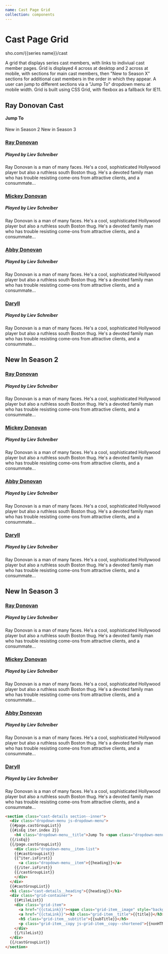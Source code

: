 ```yaml
---
name: Cast Page Grid
collection: components
---
```


# Cast Page Grid

sho.com/{{series name}}/cast

A grid that displays series cast members, with links to indiviual cast member pages. Grid is displayed 4 across at desktop and 2 across at mobile, with sections for main cast members, then "New to Season X" sections for additional cast members in the order in which they appear. A user can jump to different sections via a "Jump To" dropdown menu at mobile width. Grid is built using CSS Grid, with flexbox as a fallback for IE11.

<section class="cast-details section--inner">
  <h1 class="cast-details__heading">Ray Donovan Cast</h1>
  <div class="dropdown-menu js-dropdown-menu">
    <h4 class="dropdown-menu__title">Jump To <span class="dropdown-menu__arrow"></span></h4>
    <div class="dropdown-menu__item-list">
      <a class="dropdown-menu__item">New in Season 2</a>
      <a class="dropdown-menu__item">New in Season 3</a>
    </div>
  </div>
  <div class="grid-container">
    <div class="grid-item">
      <a href="{{ctaLink}}"><span class="grid-item__image" style="background-image:url(https://www.sho.com/site/image-bin/images/1002742_0_0/1002742_0_0_c-11983_200x200.jpg)"></span></a>
      <a href="{{ctaLink}}"><h3 class="grid-item__title">Ray Donovan</h3></a>
      <h5 class="grid-item__subtitle">Played by Liev Schreiber</h5>
      <p class="grid-item__copy js-grid-item__copy--shortened">Ray Donovan is a man of many faces. He's a cool, sophisticated Hollywood player but also a ruthless south Boston thug. He's a devoted family man who has trouble resisting come-ons from attractive clients, and a consummate...</p>
    </div>
     <div class="grid-item">
      <a href="#"><span class="grid-item__image" style="background-image:url(https://www.sho.com/site/image-bin/images/1002742_0_0/1002742_0_0_c-12001_200x200.jpg)"></span></a>
      <a href="#"><h3 class="grid-item__title">Mickey Donovan</h3></a>
      <h5 class="grid-item__subtitle">Played by Liev Schreiber</h5>
      <p class="grid-item__copy js-grid-item__copy--shortened">Ray Donovan is a man of many faces. He's a cool, sophisticated Hollywood player but also a ruthless south Boston thug. He's a devoted family man who has trouble resisting come-ons from attractive clients, and a consummate...</p>
    </div>
     <div class="grid-item">
      <a href="#"><span class="grid-item__image" style="background-image:url(https://www.sho.com/site/image-bin/images/1002742_0_0/1002742_0_0_c-11995_200x200.jpg)"></span></a>
      <a href="{{ctaLink}}"><h3 class="grid-item__title">Abby Donovan</h3></a>
      <h5 class="grid-item__subtitle">Played by Liev Schreiber</h5>
      <p class="grid-item__copy js-grid-item__copy--shortened">Ray Donovan is a man of many faces. He's a cool, sophisticated Hollywood player but also a ruthless south Boston thug. He's a devoted family man who has trouble resisting come-ons from attractive clients, and a consummate...</p>
    </div>
     <div class="grid-item">
      <a href="#"><span class="grid-item__image" style="background-image:url(https://www.sho.com/site/image-bin/images/1002742_0_0/1002742_0_0_c-11998_200x200.jpg)"></span></a>
      <a href="#"><h3 class="grid-item__title">Daryll</h3></a>
      <h5 class="grid-item__subtitle">Played by Liev Schreiber</h5>
      <p class="grid-item__copy js-grid-item__copy--shortened">Ray Donovan is a man of many faces. He's a cool, sophisticated Hollywood player but also a ruthless south Boston thug. He's a devoted family man who has trouble resisting come-ons from attractive clients, and a consummate...</p>
    </div>
  </div>
  <h1 class="cast-details__heading">New In Season 2</h1>
  <div class="grid-container">
    <div class="grid-item">
      <a href="{{ctaLink}}"><span class="grid-item__image" style="background-image:url(https://www.sho.com/site/image-bin/images/1002742_0_0/1002742_0_0_c-11983_200x200.jpg)"></span></a>
      <a href="{{ctaLink}}"><h3 class="grid-item__title">Ray Donovan</h3></a>
      <h5 class="grid-item__subtitle">Played by Liev Schreiber</h5>
      <p class="grid-item__copy js-grid-item__copy--shortened">Ray Donovan is a man of many faces. He's a cool, sophisticated Hollywood player but also a ruthless south Boston thug. He's a devoted family man who has trouble resisting come-ons from attractive clients, and a consummate...</p>
    </div>
     <div class="grid-item">
      <a href="#"><span class="grid-item__image" style="background-image:url(https://www.sho.com/site/image-bin/images/1002742_0_0/1002742_0_0_c-12001_200x200.jpg)"></span></a>
      <a href="#"><h3 class="grid-item__title">Mickey Donovan</h3></a>
      <h5 class="grid-item__subtitle">Played by Liev Schreiber</h5>
      <p class="grid-item__copy js-grid-item__copy--shortened">Ray Donovan is a man of many faces. He's a cool, sophisticated Hollywood player but also a ruthless south Boston thug. He's a devoted family man who has trouble resisting come-ons from attractive clients, and a consummate...</p>
    </div>
     <div class="grid-item">
      <a href="#"><span class="grid-item__image" style="background-image:url(https://www.sho.com/site/image-bin/images/1002742_0_0/1002742_0_0_c-11995_200x200.jpg)"></span></a>
      <a href="{{ctaLink}}"><h3 class="grid-item__title">Abby Donovan</h3></a>
      <h5 class="grid-item__subtitle">Played by Liev Schreiber</h5>
      <p class="grid-item__copy js-grid-item__copy--shortened">Ray Donovan is a man of many faces. He's a cool, sophisticated Hollywood player but also a ruthless south Boston thug. He's a devoted family man who has trouble resisting come-ons from attractive clients, and a consummate...</p>
    </div>
     <div class="grid-item">
      <a href="#"><span class="grid-item__image" style="background-image:url(https://www.sho.com/site/image-bin/images/1002742_0_0/1002742_0_0_c-11998_200x200.jpg)"></span></a>
      <a href="#"><h3 class="grid-item__title">Daryll</h3></a>
      <h5 class="grid-item__subtitle">Played by Liev Schreiber</h5>
      <p class="grid-item__copy js-grid-item__copy--shortened">Ray Donovan is a man of many faces. He's a cool, sophisticated Hollywood player but also a ruthless south Boston thug. He's a devoted family man who has trouble resisting come-ons from attractive clients, and a consummate...</p>
    </div>
  </div>
   <h1 class="cast-details__heading">New In Season 3</h1>
  <div class="grid-container">
    <div class="grid-item">
      <a href="{{ctaLink}}"><span class="grid-item__image" style="background-image:url(https://www.sho.com/site/image-bin/images/1002742_0_0/1002742_0_0_c-11983_200x200.jpg)"></span></a>
      <a href="{{ctaLink}}"><h3 class="grid-item__title">Ray Donovan</h3></a>
      <h5 class="grid-item__subtitle">Played by Liev Schreiber</h5>
      <p class="grid-item__copy js-grid-item__copy--shortened">Ray Donovan is a man of many faces. He's a cool, sophisticated Hollywood player but also a ruthless south Boston thug. He's a devoted family man who has trouble resisting come-ons from attractive clients, and a consummate...</p>
    </div>
     <div class="grid-item">
      <a href="#"><span class="grid-item__image" style="background-image:url(https://www.sho.com/site/image-bin/images/1002742_0_0/1002742_0_0_c-12001_200x200.jpg)"></span></a>
      <a href="#"><h3 class="grid-item__title">Mickey Donovan</h3></a>
      <h5 class="grid-item__subtitle">Played by Liev Schreiber</h5>
      <p class="grid-item__copy js-grid-item__copy--shortened">Ray Donovan is a man of many faces. He's a cool, sophisticated Hollywood player but also a ruthless south Boston thug. He's a devoted family man who has trouble resisting come-ons from attractive clients, and a consummate...</p>
    </div>
     <div class="grid-item">
      <a href="#"><span class="grid-item__image" style="background-image:url(https://www.sho.com/site/image-bin/images/1002742_0_0/1002742_0_0_c-11995_200x200.jpg)"></span></a>
      <a href="{{ctaLink}}"><h3 class="grid-item__title">Abby Donovan</h3></a>
      <h5 class="grid-item__subtitle">Played by Liev Schreiber</h5>
      <p class="grid-item__copy js-grid-item__copy--shortened">Ray Donovan is a man of many faces. He's a cool, sophisticated Hollywood player but also a ruthless south Boston thug. He's a devoted family man who has trouble resisting come-ons from attractive clients, and a consummate...</p>
    </div>
     <div class="grid-item">
      <a href="#"><span class="grid-item__image" style="background-image:url(https://www.sho.com/site/image-bin/images/1002742_0_0/1002742_0_0_c-11998_200x200.jpg)"></span></a>
      <a href="#"><h3 class="grid-item__title">Daryll</h3></a>
      <h5 class="grid-item__subtitle">Played by Liev Schreiber</h5>
      <p class="grid-item__copy js-grid-item__copy--shortened">Ray Donovan is a man of many faces. He's a cool, sophisticated Hollywood player but also a ruthless south Boston thug. He's a devoted family man who has trouble resisting come-ons from attractive clients, and a consummate...</p>
    </div>
  </div>
</section>

<style type="text/css">
  .site-sidebar,
  .site-sidebar-toggle {
    display: none;
  }

  .order-home-container {
    width: 100%;
    overflow: hidden;
  }

  .site-main {
    padding: 0;
  }

  .site-content {
    max-width: none;
  }
</style>
```html
<section class="cast-details section--inner">
  <div class="dropdown-menu js-dropdown-menu">
  {{#page.castGroupList}}
  {{#isEq iter.index 2}}
    <h4 class="dropdown-menu__title">Jump To <span class="dropdown-menu__arrow"></span></h4>
  {{/isEq}}
  {{/page.castGroupList}}
    <div class="dropdown-menu__item-list">
    {{#castGroupList}}
    {{^iter.isFirst}}
      <a class="dropdown-menu__item">{{heading}}</a>
    {{/iter.isFirst}}
    {{/castGroupList}}
    </div>
  </div>
  {{#castGroupList}}
  <h1 class="cast-details__heading">{{heading}}</h1>
  <div class="grid-container">
    {{#tileList}}
    <div class="grid-item">
      <a href="{{ctaLink}}"><span class="grid-item__image" style="background-image:url({{smallImageUrl}})"></span></a>
      <a href="{{ctaLink}}"><h3 class="grid-item__title">{{title}}</h3></a>
      <h5 class="grid-item__subtitle">{{subTitle}}</h5>
      <p class="grid-item__copy js-grid-item__copy--shortened">{{nonHTMLDescription}}</p>
    </div>
    {{/tileList}}
  </div>
  {{/castGroupList}}
</section>
```